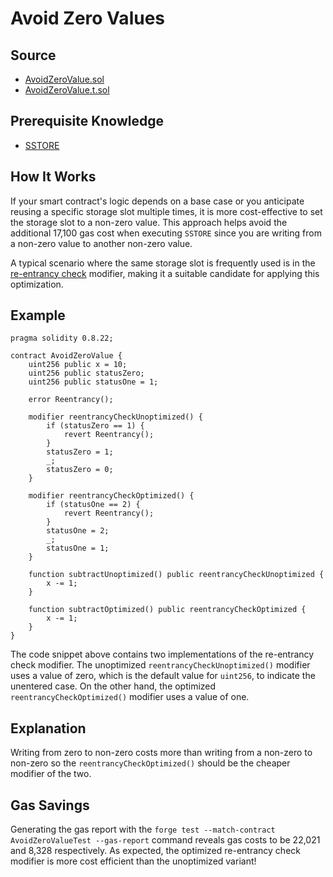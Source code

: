 # Avoid Zero Values

## Source
- [AvoidZeroValue.sol](./AvoidZeroValue.sol)
- [AvoidZeroValue.t.sol](../../../test/AvoidZeroValue.t.sol)

## Prerequisite Knowledge
- [SSTORE](../../core/sstore/README.md)

## How It Works

If your smart contract's logic depends on a base case or you anticipate reusing a specific storage slot multiple times, it is more cost-effective to set the storage slot to a non-zero value. This approach helps avoid the additional 17,100 gas cost when executing `SSTORE` since you are writing from a non-zero value to another non-zero value.

A typical scenario where the same storage slot is frequently used is in the [re-entrancy check](https://owasp.org/www-project-smart-contract-top-10/2023/en/src/SC01-reentrancy-attacks.html) modifier, making it a suitable candidate for applying this optimization.

## Example

```solidity
pragma solidity 0.8.22;

contract AvoidZeroValue {
    uint256 public x = 10;
    uint256 public statusZero;
    uint256 public statusOne = 1;

    error Reentrancy();

    modifier reentrancyCheckUnoptimized() {
        if (statusZero == 1) {
            revert Reentrancy();
        }
        statusZero = 1;
        _;
        statusZero = 0;
    }

    modifier reentrancyCheckOptimized() {
        if (statusOne == 2) {
            revert Reentrancy();
        }
        statusOne = 2;
        _;
        statusOne = 1;
    }

    function subtractUnoptimized() public reentrancyCheckUnoptimized {
        x -= 1;
    }

    function subtractOptimized() public reentrancyCheckOptimized {
        x -= 1;
    }
}
```
The code snippet above contains two implementations of the re-entrancy check modifier. The unoptimized `reentrancyCheckUnoptimized()` modifier uses a value of zero, which is the default value for `uint256`, to indicate the unentered case. On the other hand, the optimized `reentrancyCheckOptimized()` modifier uses a value of one.

## Explanation

Writing from zero to non-zero costs more than writing from a non-zero to non-zero so the `reentrancyCheckOptimized()` should be the cheaper modifier of the two.

## Gas Savings

Generating the gas report with the `forge test --match-contract AvoidZeroValueTest --gas-report` command reveals gas costs to be 22,021 and 8,328 respectively. As expected, the optimized re-entrancy check modifier is more cost efficient than the unoptimized variant!